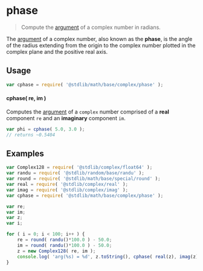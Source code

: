 # phase

> Compute the [argument][complex-number-argument] of a complex number in radians.

<section class="intro">

The [argument][complex-number-argument] of a complex number, also known as the **phase**, is the angle of the radius extending from the origin to the complex number plotted in the complex plane and the positive real axis.

</section>

<!-- /.intro -->

<section class="usage">

## Usage

```javascript
var cphase = require( '@stdlib/math/base/complex/phase' );
```

#### cphase( re, im )

Computes the [argument][complex-number-argument] of a `complex` number comprised of a **real** component `re` and an **imaginary** component `im`.

```javascript
var phi = cphase( 5.0, 3.0 );
// returns ~0.5404
```

</section>

<!-- /.usage -->

<section class="examples">

## Examples

<!-- eslint no-undef: "error" -->

```javascript
var Complex128 = require( '@stdlib/complex/float64' );
var randu = require( '@stdlib/random/base/randu' );
var round = require( '@stdlib/math/base/special/round' );
var real = require( '@stdlib/complex/real' );
var imag = require( '@stdlib/complex/imag' );
var cphase = require( '@stdlib/math/base/complex/phase' );

var re;
var im;
var z;
var i;

for ( i = 0; i < 100; i++ ) {
    re = round( randu()*100.0 ) - 50.0;
    im = round( randu()*100.0 ) - 50.0;
    z = new Complex128( re, im );
    console.log( 'arg(%s) = %d', z.toString(), cphase( real(z), imag(z) ) );
}
```

</section>

<!-- /.examples -->

<section class="links">

[complex-number-argument]: https://en.wikipedia.org/wiki/Argument_%28complex_analysis%29

</section>

<!-- /.links -->

